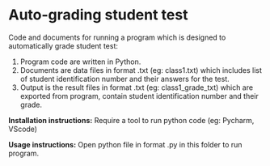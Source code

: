 # Auto-grading student test

Code and documents for running a program which is designed to automatically grade student test:

1. Program code are written in Python.
2. Documents are data files in format .txt (eg: class1.txt) which includes list of student identification number and their answers for the test.
3. Output is the result files in format .txt (eg: class1_grade_txt) which are exported from program, contain student identification number and their grade.

**Installation instructions:**
Require a tool to run python code (eg: Pycharm, VScode)

**Usage instructions:**
Open python file in format .py in this folder to run program.




